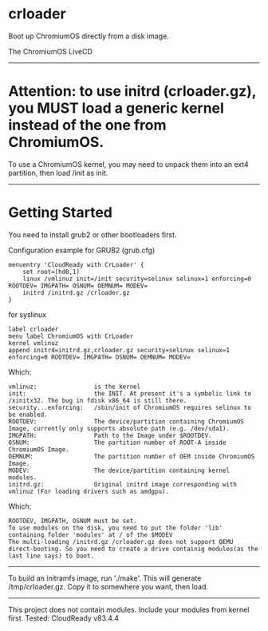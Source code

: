 # crloader
Boot up ChromiumOS directly from a disk image.

The ChromiumOS LiveCD

---

# Attention: to use initrd (crloader.gz), you MUST load a generic kernel instead of the one from ChromiumOS.
To use a ChromiumOS kernel, you may need to unpack them into an ext4 partition, then load /init as init.

---

# Getting Started
You need to install grub2 or other bootloaders first.

Configuration example for GRUB2 (grub.cfg)
```
menuentry 'CloudReady with CrLoader' {
	set root=(hd0,1)
	linux /vmlinuz init=/init security=selinux selinux=1 enforcing=0 ROOTDEV= IMGPATH= OSNUM= OEMNUM= MODEV=
	initrd /initrd.gz /crloader.gz
}
```
for syslinux
```
label crloader
menu label ChromiumOS with CrLoader
kernel vmlinuz
append initrd=initrd.gz,crloader.gz security=selinux selinux=1 enforcing=0 ROOTDEV= IMGPATH= OSNUM= OEMNUM= MODEV=
```
Which:
```
vmlinuz:				is the kernel
init:					the INIT. At present it's a symbolic link to /xinitx32. The bug in fdisk x86_64 is still there.
security...enforcing:	/sbin/init of ChromiumOS requires selinux to be enabled.
ROOTDEV:				The device/partition containing ChromiumOS Image, currently only supports absolute path (e.g. /dev/sda1).
IMGPATH:				Path to the Image under $ROOTDEV.
OSNUM:					The partition number of ROOT-A inside ChromiumOS Image.
OEMNUM:					The partition number of OEM inside ChromiumOS Image.
MODEV:					The device/partition containing kernel modules.
initrd.gz:				Original initrd image corresponding with vmlinuz (For loading drivers such as amdgpu).
```
Which:
```
ROOTDEV, IMGPATH, OSNUM must be set.
To use modules on the disk, you need to put the folder 'lib' containing folder 'modules' at / of the $MODEV
The multi-loading /initrd.gz /crloader.gz does not support QEMU direct-booting. So you need to create a drive containig modules(as the last line says) to boot.
```

---

To build an initramfs image, run './make'.
This will generate /tmp/crloader.gz.
Copy it to somewhere you want, then load.

---

This project does not contain modules. Include your modules from kernel first.
Tested: CloudReady v83.4.4

